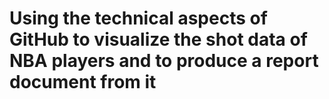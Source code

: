 # Using the technical aspects of GitHub to visualize the shot data of NBA players and to produce a report document from it
